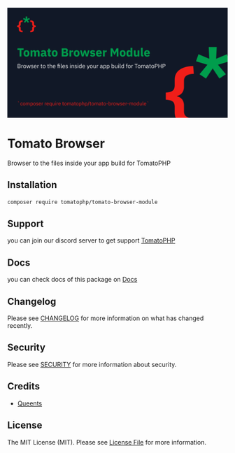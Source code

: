 ![Screenshot](https://github.com/tomatophp/tomato-browser-module/blob/master/art/screenshot.png)

# Tomato Browser

Browser to the files inside your app build for TomatoPHP

## Installation

```bash
composer require tomatophp/tomato-browser-module
```

## Support

you can join our discord server to get support [TomatoPHP](https://discord.gg/VZc8nBJ3ZU)

## Docs

you can check docs of this package on [Docs](https://docs.tomatophp.com/plugins/tomato-browser)

## Changelog

Please see [CHANGELOG](CHANGELOG.md) for more information on what has changed recently.

## Security

Please see [SECURITY](SECURITY.md) for more information about security.

## Credits

- [Queents](mailto:info@3x1.io)

## License

The MIT License (MIT). Please see [License File](LICENSE.md) for more information.

